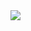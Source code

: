 
<img align="right" src="(https://visitor-badge.laobi.icu/badge?page_id=jwenjian.visitor-badge&left_color=red&right_color=green&left_text=HelloVisitors)">

